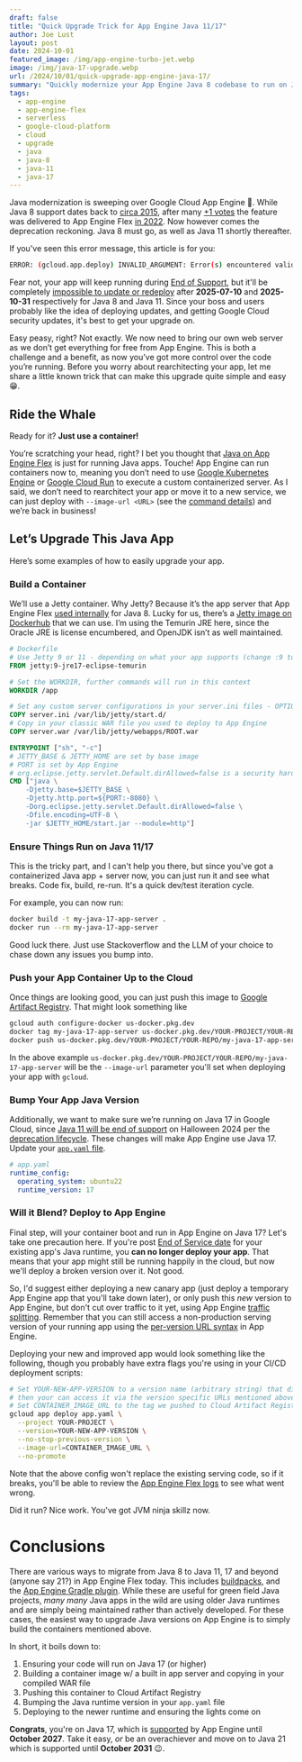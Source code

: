 ```yaml
---
draft: false 
title: "Quick Upgrade Trick for App Engine Java 11/17"
author: Joe Lust
layout: post
date: 2024-10-01
featured_image: /img/app-engine-turbo-jet.webp
image: /img/java-17-upgrade.webp
url: /2024/10/01/quick-upgrade-app-engine-java-17/
summary: "Quickly modernize your App Engine Java 8 codebase to run on Java 17!"
tags:
  - app-engine 
  - app-engine-flex 
  - serverless
  - google-cloud-platform
  - cloud
  - upgrade 
  - java
  - java-8
  - java-11
  - java-17
---
```


Java modernization is sweeping over Google Cloud App Engine 🎉. While Java 8 support dates back to [circa 2015][0], after many [+1 votes][1] the feature was delivered to App Engine Flex [in 2022][2]. Now however comes the deprecation reckoning. Java 8 must go, as well as Java 11 shortly thereafter.

If you've seen this error message, this article is for you:

```bash
ERROR: (gcloud.app.deploy) INVALID_ARGUMENT: Error(s) encountered validating runtime. Your runtime version for java is past End of Support. Please upgrade to the latest runtime version available..
```

Fear not, your app will keep running during [End of Support][16], but it'll be completely [impossible to update or redeploy][17] after **2025-07-10** and **2025-10-31** respectively for Java 8 and Java 11. Since your boss and users probably like the idea of deploying updates, and getting Google Cloud security updates, it's best to get your upgrade on.

Easy peasy, right? Not exactly. We now need to bring our own web server as we don’t get everything for free from App Engine. This is both a challenge and a benefit, as now you’ve got more control over the code you’re running. Before you worry about rearchitecting your app, let me share a little known trick that can make this upgrade quite simple and easy 😁.

## Ride the Whale
Ready for it? **Just use a container!**

You’re scratching your head, right? I bet you thought that [Java on App Engine Flex][3] is just for running Java apps. Touche! App Engine can run containers now to, meaning you don’t need to use [Google Kubernetes Engine][4] or [Google Cloud Run][5] to execute a custom containerized server. As I said, we don’t need to rearchitect your app or move it to a new service, we can just deploy with `--image-url <URL>` (see the [command details][6]) and we’re back in business!

## Let’s Upgrade This Java App

Here’s some examples of how to easily upgrade your app.

### Build a Container

We’ll use a Jetty container. Why Jetty? Because it’s the app server that App Engine Flex [used internally][9] for Java 8. Lucky for us, there’s a [Jetty image on Dockerhub][11] that we can use. I’m using the Temurin JRE here, since the Oracle JRE is license encumbered, and OpenJDK isn’t as well maintained. 

```Dockerfile
# Dockerfile
# Use Jetty 9 or 11 - depending on what your app supports (change :9 to :11 below)
FROM jetty:9-jre17-eclipse-temurin

# Set the WORKDIR, further commands will run in this context
WORKDIR /app

# Set any custom server configurations in your server.ini files - OPTIONAL if you're not customizing Jetty
COPY server.ini /var/lib/jetty/start.d/
# Copy in your classic WAR file you used to deploy to App Engine
COPY server.war /var/lib/jetty/webapps/ROOT.war

ENTRYPOINT ["sh", "-c"]
# JETTY_BASE & JETTY_HOME are set by base image
# PORT is set by App Engine
# org.eclipse.jetty.servlet.Default.dirAllowed=false is a security hardening measure
CMD ["java \
    -Djetty.base=$JETTY_BASE \
    -Djetty.http.port=${PORT:-8080} \
    -Dorg.eclipse.jetty.servlet.Default.dirAllowed=false \
    -Dfile.encoding=UTF-8 \
    -jar $JETTY_HOME/start.jar --module=http"]
```

### Ensure Things Run on Java 11/17

This is the tricky part, and I can't help you there, but since you've got a containerized Java app + server now, you can just run it and see what breaks.
Code fix, build, re-run. It's a quick dev/test iteration cycle.

For example, you can now run:

```bash
docker build -t my-java-17-app-server .
docker run --rm my-java-17-app-server
```

Good luck there. Just use Stackoverflow and the LLM of your choice to chase down any issues you bump into.

### Push your App Container Up to the Cloud

Once things are looking good, you can just push this image to [Google Artifact Registry][20].
That might look something like 

```bash
gcloud auth configure-docker us-docker.pkg.dev
docker tag my-java-17-app-server us-docker.pkg.dev/YOUR-PROJECT/YOUR-REPO/my-java-17-app-server
docker push us-docker.pkg.dev/YOUR-PROJECT/YOUR-REPO/my-java-17-app-server
```

In the above example `us-docker.pkg.dev/YOUR-PROJECT/YOUR-REPO/my-java-17-app-server` will be the `--image-url` parameter you'll set when deploying your app with `gcloud`.

### Bump Your App Java Version
Additionally, we want to make sure we’re running on Java 17 in Google Cloud, since [Java 11 will be end of support][17] on Halloween 2024 per the [deprecation lifecycle][13]. These changes will make App Engine use Java 17. Update your [`app.yaml` file][15].

```yaml
# app.yaml
runtime_config:
  operating_system: ubuntu22
  runtime_version: 17
```

### Will it Blend? Deploy to App Engine

Final step, will your container boot and run in App Engine on Java 17?
Let's take one precaution here. If you're post [End of Service date][17] for your existing app's Java runtime, you **can no longer deploy your app**. That means that your app might still be running happily in the cloud, but now we'll deploy a broken version over it. Not good.

So, I'd suggest either deploying a new canary app (just deploy a temporary App Engine app that you'll take down later), or only push this _new_ version to App Engine, but don't cut over traffic to it yet, using App Engine [traffic splitting][21]. Remember that you can still access a non-production serving version of your running app using the [per-version URL syntax][23] in App Engine.

Deploying your new and improved app would look something like the following, though you probably have extra flags you're using in your CI/CD deployment scripts:

```bash
# Set YOUR-NEW-APP-VERSION to a version name (arbitrary string) that differentiates this release from others
# then your can access it via the version specific URLs mentioned above
# Set CONTAINER_IMAGE_URL to the tag we pushed to Cloud Artifact Registry earlier in the article
gcloud app deploy app.yaml \
  --project YOUR-PROJECT \
  --version=YOUR-NEW-APP-VERSION \
  --no-stop-previous-version \
  --image-url=CONTAINER_IMAGE_URL \
  --no-promote
```

Note that the above config won't replace the existing serving code, so if it breaks, you'll be able to review the [App Engine Flex logs][30] to see what went wrong.

Did it run? Nice work. You've got JVM ninja skillz now.

# Conclusions

There are various ways to migrate from Java 8 to Java 11, 17 and beyond (anyone say 21?) in App Engine Flex today. This includes [buildpacks][32], and the [App Engine Gradle plugin][31]. While these are useful for green field Java projects, _many many_ Java apps in the wild are using older Java runtimes and are simply being maintained rather than actively developed. For these cases, the easiest way to upgrade Java versions on App Engine is to simply build the containers mentioned above.

In short, it boils down to:
1. Ensuring your code will run on Java 17 (or higher)
2. Building a container image w/ a built in app server and copying in your compiled WAR file
3. Pushing this container to Cloud Artifact Registry
4. Bumping the Java runtime version in your `app.yaml` file
5. Deploying to the newer runtime and ensuring the lights come on

**Congrats**, you're on Java 17, which is [supported][17] by App Engine until **October 2027**.
Take it easy, _or_ be an overachiever and move on to Java 21 which is supported until **October 2031** 😉.


[0]: https://cloud.google.com/appengine/docs/legacy/standard/java/release-notes#August_14_2015
[1]: https://issuetracker.google.com/issues/145762507?pli=1
[2]: https://cloud.google.com/appengine/docs/standard/java-gen2/release-notes#August_14_2015
[3]: https://cloud.google.com/appengine/docs/flexible/java/runtime
[4]: https://cloud.google.com/kubernetes-engine
[5]: https://cloud.google.com/run 
[6]: https://cloud.google.com/sdk/gcloud/reference/app/deploy#--image-url
[9]: https://groups.google.com/g/google-appengine/c/7hhJnR8Uj0Y/m/8bqFInjEAAAJ
[11]: https://hub.docker.com/_/jetty
[13]: https://cloud.google.com/appengine/docs/flexible/lifecycle/runtime-lifecycle
[15]: https://cloud.google.com/appengine/docs/flexible/java/runtime
[16]: https://cloud.google.com/appengine/docs/flexible/lifecycle/runtime-lifecycle#end_of_support
[17]: https://cloud.google.com/appengine/docs/flexible/lifecycle/support-schedule#java
[20]: https://cloud.google.com/artifact-registry
[21]: https://cloud.google.com/appengine/docs/flexible/splitting-traffic
[23]: https://cloud.google.com/appengine/docs/standard/how-requests-are-routed?tab=python
[30]: https://cloud.google.com/appengine/docs/flexible/writing-application-logs?tab=java#view_logs
[31]: https://cloud.google.com/appengine/docs/flexible/java/using-gradle
[32]: https://cloud.google.com/docs/buildpacks/overview
